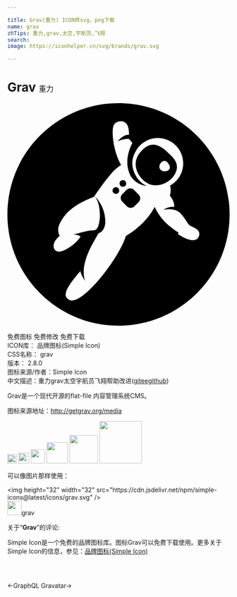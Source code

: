 ```yaml
---

title: Grav(重力) ICON转svg、png下载
name: grav
zhTips: 重力,grav,太空,宇航员,飞翔
search: 
image: https://iconhelper.cn/svg/brands/grav.svg

---
```


# Grav  <small style="font-size: 60%;font-weight: 100">重力</small>

<div id="svg" class="svg-wrap">
<svg role="img" viewBox="0 0 24 24" xmlns="http://www.w3.org/2000/svg"><title>Grav icon</title><path d="M12 0C5.373 0 0 5.373 0 12s5.373 12 12 12 12-5.373 12-12S18.627 0 12 0zm6.489 13.965c-1.251-.825-1.965-1.523-2.589-2.777-.427.859-1.421 2.135-3.098 3.139-.84 2.61-4.823 7.605-6.113 6.885-.381-.195-.452-.48-.367-.765.093-.704 1.566-2.34 1.566-2.34s.029.345.494 1.065c-.629-1.936 1.021-4.305 1.456-5.131.689-.209.734-1.095.734-1.095.046-1.364-.569-2.34-1.155-2.94.421.525.556 1.306.57 2.025v.255c-.029.601-.21 1.41-.585 1.41v.016c-.39-.016-.885.074-1.319.21l-.961.239s.51-.015.78.226c-.314.51-1.005 1.125-1.771 1.484-1.109.525-1.439-.51-.869-1.17.135-.165.285-.3.404-.404-.09-.09-.135-.21-.149-.36-.075-.345-.045-.78.45-1.485.09-.149.21-.3.345-.449l.015-.016.016-.015v-.015c.029-.046.074-.076.104-.12.57-.585 1.485-1.2 2.911-1.74 1.694-2.49 2.309-2.956 2.309-2.956.181-.179.511-.419.615-.479-.87-1.515-1.049-3.646-.824-4.215-.03.03-.046.06-.061.105.09-.195.135-.255.225-.36.24-.27 1.035-.42 1.336.18.15.315.18.735.18 1.035-.645-.029-1.215.69-1.215.69s.524-.24 1.186-.255c0 0 .179.164.389.449-.284.556-.779 1.725-.42 2.971.061.24.15.45.256.629.015.016.015.016.015.031l.03.029c.585.886 1.649.976 1.649.976-.495-.24-.915-.646-1.169-1.125-.136-.255-.227-.48-.271-.646-.285-1.08.135-1.725.375-2.145.54-.84 1.544-1.351 2.609-1.23 1.5.165 2.581 1.53 2.399 3.03-.104.915-.659 1.681-1.409 2.085.181.494-.015 1.08-.015 1.08.449.57.479.9.465 1.215-.585-.09-1.141.301-1.141.301s1.111-.256 1.756.314c.42.449.704.87.869 1.17.24.435 1.35.465 1.229 1.23-.135.779-.989.779-2.31-.09l.074-.151zm-4.824-4.61c-.22-.219-.574-.219-.795 0l-.465.468c-.222.21-.222.57 0 .796l.51.51c.222.225.577.21.795 0l.47-.466c.221-.225.221-.585 0-.794l-.515-.525v.011zm-2.205-.186c-.14.14-.14.368 0 .511.141.138.368.138.51 0 .14-.143.14-.371 0-.511-.142-.141-.369-.141-.51 0zm1.269-.252c.142-.139.142-.366 0-.51-.141-.138-.367-.138-.51 0-.139.144-.139.371 0 .51.142.142.369.142.51 0zm5.385-1.304c.591-1.131-.247-1.791-.825-2.332-.924-.87-1.846-1.245-2.9-.029-1.052 1.199-.383 2.609.58 3.284.96.69 2.535.226 3.135-.915l.01-.008zm-1.595-.463c-.372-.445.322-1.252.757-.77.8.89-.387 1.216-.757.77z"/></svg>
</div>
<detail full-name='grav'></detail>

<div class="detail-page">
<p>
<span><span class="badge-success badge">免费图标</span> <span class="badge-success badge">免费修改</span>  <span class="badge-success badge">免费下载</span> </span>
<br/>
<span>
ICON库：
<span class="badge-secondary badge">品牌图标(Simple Icon)</span> 
</span>
<br/>
<span>
CSS名称：
<span class="badge-secondary badge">grav</span> 
</span>

<br/>
<span>
版本：
<span class="badge-secondary badge">2.8.0</span> 
</span>
<br/>
<span>图标来源/作者：<span class="badge-light badge">Simple Icon</span></span> 
<br/>
<span class="zh-detail">中文描述：<span class="badge-primary badge">重力</span><span class="badge-primary badge">grav</span><span class="badge-primary badge">太空</span><span class="badge-primary badge">宇航员</span><span class="badge-primary badge">飞翔</span><span class="help-link"><span>帮助改进</span>(<a href="https://gitee.com/liuwave/icon-helper/edit/master/json/brands/grav.json" target="_blank" rel="noopener noreferrer">gitee</a><a href="https://github.com/liuwave/icon-helper/edit/master/json/brands/grav.json" target="_blank" rel="noopener noreferrer">github</a></span>)</span><br/>
</p>
</div><div class="description description alert alert-light"><p>Grav是一个现代开源的flat-file 内容管理系统CMS。</p><p>图标来源地址：<a href="http://getgrav.org/media" target="_blank" rel="noopener noreferrer">http://getgrav.org/media</a></p></div>
<div class="alert alert-dark">
<img height="21" width="21" src="https://cdn.jsdelivr.net/npm/simple-icons@latest/icons/grav.svg" />
<img height="24" width="24" src="https://cdn.jsdelivr.net/npm/simple-icons@latest/icons/grav.svg" />
<img height="32" width="32" src="https://cdn.jsdelivr.net/npm/simple-icons@latest/icons/grav.svg" />
<img height="48" width="48" src="https://cdn.jsdelivr.net/npm/simple-icons@latest/icons/grav.svg" />
<img height="64" width="64" src="https://cdn.jsdelivr.net/npm/simple-icons@latest/icons/grav.svg" />
<img height="96" width="96" src="https://cdn.jsdelivr.net/npm/simple-icons@latest/icons/grav.svg" />

</div>
<div>
  <p>可以像图片那样使用：    
  </p>
  <div class="alert alert-primary" style="font-size: 14px">
    &lt;img height="32" width="32" src="https://cdn.jsdelivr.net/npm/simple-icons@latest/icons/grav.svg" /&gt;
    <copy-btn content='<img height="32" width="32" src="https://cdn.jsdelivr.net/npm/simple-icons@latest/icons/grav.svg" />'></copy-btn>
  </div>
  <div class="alert alert-secondary">
    <img height="32" width="32" src="https://cdn.jsdelivr.net/npm/simple-icons@latest/icons/grav.svg" />grav
    <copy-btn content="grav" btn-title="复制图标名称"></copy-btn>
  </div>
</div>
<div class="icon-detail__container">
<p>关于“<b>Grav</b>”的评论:</p>
</div>
<Vssue title="关于“Grav”的评论" />
<div><p>Simple Icon是一个免费的品牌图标库。图标Grav可以免费下载使用。更多关于  Simple Icon的信息，参见：<a target="_blank" href="https://iconhelper.cn/brands.html">品牌图标(Simple Icon)</a>
</p></div>


<div style="padding:2rem 0 " class="page-nav"><p class="inner"><span class="prev">←<router-link to="/icon/graphql.html">GraphQL</router-link></span> <span class="next"><router-link to="/icon/gravatar.html">Gravatar</router-link>→</span></p></div>
